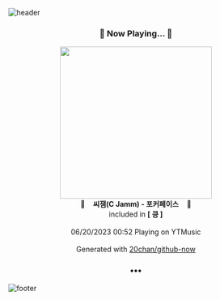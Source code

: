 ![header](https://capsule-render.vercel.app/api?type=wave&height=170&section=header&fontColor=090707&fontAlignX=45&fontAlignY=65&fontSize=100)

<h3 align="center">🎵 Now Playing... 🎵</h3>
<p align="center">
  <a href="https://music.youtube.com/watch?v=yrJSc3NKNfc">
    <img width="300" src="https://lh3.googleusercontent.com/WQNIvC4Nis2klMH5EIGDjJGP06rTreadYPGPVwwqrgma4iO8TZmdaBWbTka5gXnipJT6HsXU9q5hSJw">
  </a>
  <br>
  🎵&nbsp&nbsp&nbsp <b>씨잼(C Jamm) - 포커페이스</b> &nbsp&nbsp&nbsp🎵
  <br>
  included in <b>[ 킁 ]</b>
  
  <br />
  <br />
  06/20/2023 00:52 Playing on YTMusic
  <br />
  <br />
  Generated with <a href="https://github.com/20chan/github-now">20chan/github-now</a>
</p>

<h3 align="center">•••</h3>

![footer](https://capsule-render.vercel.app/api?type=wave&height=150&section=footer)
